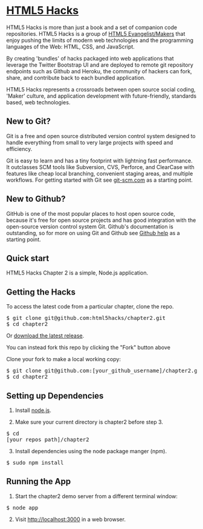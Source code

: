 [HTML5 Hacks](https://github.com/html5hacks)
=================

HTML5 Hacks is more than just a book and a set of companion code repositories. HTML5 Hacks is a group of [HTML5 Evangelist/Makers](https://github.com/html5hacks?tab=members) that enjoy pushing the limits of modern web technologies and the programming languages of the Web: HTML, CSS, and JavaScript. 

By creating 'bundles' of hacks packaged into web applications that leverage the Twitter Bootstrap UI and are deployed to remote git repository endpoints such as Github and Heroku, the community of hackers can fork, share, and contribute back to each bundled application. 

HTML5 Hacks represents a crossroads between open source social coding, 'Maker' culture, and application development with future-friendly, standards based, web technologies. 

New to Git?
-----------
Git is a free and open source distributed version control system designed to handle everything from small to very large projects with speed and efficiency.

Git is easy to learn and has a tiny footprint with lightning fast performance. It outclasses SCM tools like Subversion, CVS, Perforce, and ClearCase with features like cheap local branching, convenient staging areas, and multiple workflows. For getting started with Git see [git-scm.com](http://git-scm.com/) as a starting point.


New to Github?
-----------
GitHub is one of the most popular places to host open source code, because it's free for open source projects and has good integration with the open-source version control system Git. Github's documentation is outstanding, so for more on using Git and Github see [Github help](https://help.github.com) as a starting point.


Quick start
-----------

HTML5 Hacks Chapter 2 is a simple, Node.js application. 

## Getting the Hacks

To access the latest code from a particular chapter, clone the repo.

<pre>
$ git clone git@github.com:html5hacks/chapter2.git
$ cd chapter2
</pre>

Or [download the latest release](https://github.com/html5hacks/chapter2/archive/master.zip).

You can instead fork this repo by clicking the "Fork" button above

Clone your fork to make a local working copy:

<pre>
$ git clone git@github.com:[your_github_username]/chapter2.git
$ cd chapter2
</pre>

## Setting up Dependencies

1. Install [node.js](http://nodejs.org/#download).

2. Make sure your current directory is chapter2 before step 3.

<pre>
$ cd
[your repos path]/chapter2
</pre>

3. Install dependencies using the node package manger (npm).

<pre>
$ sudo npm install
</pre>

## Running the App

1. Start the chapter2 demo server from a different terminal window:
<pre>
$ node app
</pre>
2. Visit [http://localhost:3000](http://localhost:3000) in a web browser.
